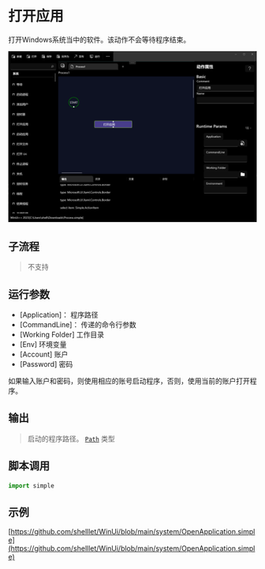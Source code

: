# 打开应用 
打开Windows系统当中的软件。该动作不会等待程序结束。

![action](./images/06.png ':size=50%')


## 子流程

> 不支持

## 运行参数

* [Application]： 程序路径
* [CommandLine]： 传递的命令行参数
* [Working Folder] 工作目录
* [Env] 环境变量
* [Account] 账户
* [Password] 密码

如果输入账户和密码，则使用相应的账号启动程序，否则，使用当前的账户打开程序。

## 输出

> 启动的程序路径。 [`Path`](../../types/Path.md) 类型


## 脚本调用

```python
import simple

```

## 示例

[https://github.com/shelllet/WinUi/blob/main/system/OpenApplication.simple](https://github.com/shelllet/WinUi/blob/main/system/OpenApplication.simple)
